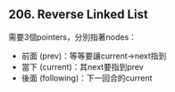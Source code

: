 ## 206. Reverse Linked List

需要3個pointers，分別指著nodes：
- 前面 (prev)：等等要讓current->next指到
- 當下 (current)：其next要指到prev
- 後面 (following)：下一回合的current